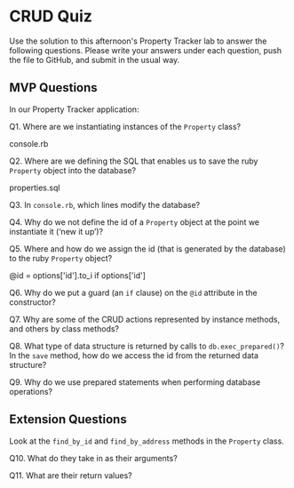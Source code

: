 # CRUD Quiz

Use the solution to this afternoon's Property Tracker lab to answer the following questions. Please write your answers under each question, push the file to GitHub, and submit in the usual way.

## MVP Questions

In our Property Tracker application:

Q1. Where are we instantiating instances of the `Property` class?

console.rb

Q2. Where are we defining the SQL that enables us to save the ruby `Property` object into the database?

properties.sql

Q3. In `console.rb`, which lines modify the database?


Q4. Why do we not define the id of a `Property` object at the point we instantiate it (‘new it up’)?


Q5. Where and how do we assign the id (that is generated by the database) to the ruby `Property` object?

 @id = options['id'].to_i if options['id']

Q6. Why do we put a guard (an `if` clause) on the `@id` attribute in the constructor?



Q7. Why are some of the CRUD actions represented by instance methods, and others by class methods?

Q8. What type of data structure is returned by calls to `db.exec_prepared()`? In the `save` method, how do we access the id from the returned data structure?

Q9. Why do we use prepared statements when performing database operations?

## Extension Questions

Look at the `find_by_id` and `find_by_address` methods in the `Property` class.

Q10. What do they take in as their arguments?

Q11. What are their return values?
